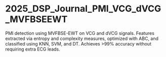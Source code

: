 # 2025_DSP_Journal_PMI_VCG_dVCG_MVFBSEEWT
PMI detection using MVFBSE-EWT on VCG and dVCG signals. Features extracted via entropy and complexity measures, optimized with ABC, and classified using KNN, SVM, and DT. Achieves >99% accuracy without requiring extra ECG leads.
